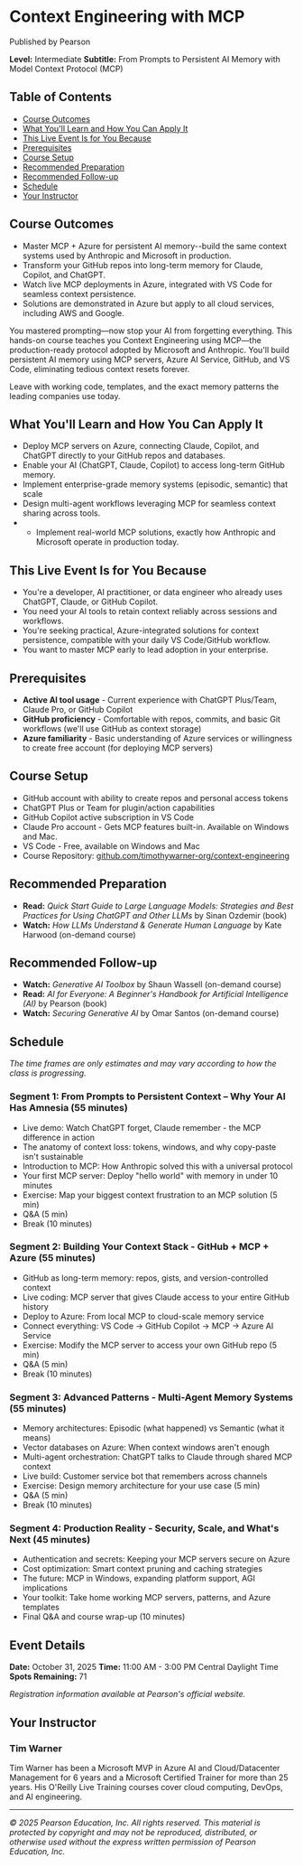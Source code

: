 # Context Engineering with MCP

Published by Pearson

**Level:** Intermediate
**Subtitle:** From Prompts to Persistent AI Memory with Model Context Protocol (MCP)

## Table of Contents

- [Course Outcomes](#course-outcomes)
- [What You'll Learn and How You Can Apply It](#what-youll-learn-and-how-you-can-apply-it)
- [This Live Event Is for You Because](#this-live-event-is-for-you-because)
- [Prerequisites](#prerequisites)
- [Course Setup](#course-setup)
- [Recommended Preparation](#recommended-preparation)
- [Recommended Follow-up](#recommended-follow-up)
- [Schedule](#schedule)
- [Your Instructor](#your-instructor)

## Course Outcomes

- Master MCP + Azure for persistent AI memory--build the same context systems used by Anthropic and Microsoft in production.
- Transform your GitHub repos into long-term memory for Claude, Copilot, and ChatGPT.
- Watch live MCP deployments in Azure, integrated with VS Code for seamless context persistence.
- Solutions are demonstrated in Azure but apply to all cloud services, including AWS and Google.

You mastered prompting—now stop your AI from forgetting everything. This hands-on course teaches you Context Engineering using MCP—the production-ready protocol adopted by Microsoft and Anthropic. You'll build persistent AI memory using MCP servers, Azure AI Service, GitHub, and VS Code, eliminating tedious context resets forever.

Leave with working code, templates, and the exact memory patterns the leading companies use today.

## What You'll Learn and How You Can Apply It

- Deploy MCP servers on Azure, connecting Claude, Copilot, and ChatGPT directly to your GitHub repos and databases.
- Enable your AI (ChatGPT, Claude, Copilot) to access long-term GitHub memory.
- Implement enterprise-grade memory systems (episodic, semantic) that scale
- Design multi-agent workflows leveraging MCP for seamless context sharing across tools.
- - Implement real-world MCP solutions, exactly how Anthropic and Microsoft operate in production today.

## This Live Event Is for You Because

- You're a developer, AI practitioner, or data engineer who already uses ChatGPT, Claude, or GitHub Copilot.
- You need your AI tools to retain context reliably across sessions and workflows.
- You're seeking practical, Azure-integrated solutions for context persistence, compatible with your daily VS Code/GitHub workflow.
- You want to master MCP early to lead adoption in your enterprise.

## Prerequisites

- **Active AI tool usage** - Current experience with ChatGPT Plus/Team, Claude Pro, or GitHub Copilot
- **GitHub proficiency** - Comfortable with repos, commits, and basic Git workflows (we'll use GitHub as context storage)
- **Azure familiarity** - Basic understanding of Azure services or willingness to create free account (for deploying MCP servers)

## Course Setup

- GitHub account with ability to create repos and personal access tokens
- ChatGPT Plus or Team for plugin/action capabilities
- GitHub Copilot active subscription in VS Code
- Claude Pro account - Gets MCP features built-in. Available on Windows and Mac.
- VS Code - Free, available on Windows and Mac
- Course Repository: [github.com/timothywarner-org/context-engineering](https://github.com/timothywarner-org/context-engineering)

## Recommended Preparation

- **Read:** *Quick Start Guide to Large Language Models: Strategies and Best Practices for Using ChatGPT and Other LLMs* by Sinan Ozdemir (book)
- **Watch:** *How LLMs Understand & Generate Human Language* by Kate Harwood (on-demand course)

## Recommended Follow-up

- **Watch:** *Generative AI Toolbox* by Shaun Wassell (on-demand course)
- **Read:** *AI for Everyone: A Beginner's Handbook for Artificial Intelligence (AI)* by Pearson (book)
- **Watch:** *Securing Generative AI* by Omar Santos (on-demand course)

## Schedule

*The time frames are only estimates and may vary according to how the class is progressing.*

### Segment 1: From Prompts to Persistent Context – Why Your AI Has Amnesia (55 minutes)

- Live demo: Watch ChatGPT forget, Claude remember - the MCP difference in action
- The anatomy of context loss: tokens, windows, and why copy-paste isn't sustainable
- Introduction to MCP: How Anthropic solved this with a universal protocol
- Your first MCP server: Deploy "hello world" with memory in under 10 minutes
- Exercise: Map your biggest context frustration to an MCP solution (5 min)
- Q&A (5 min)
- Break (10 minutes)

### Segment 2: Building Your Context Stack - GitHub + MCP + Azure (55 minutes)

- GitHub as long-term memory: repos, gists, and version-controlled context
- Live coding: MCP server that gives Claude access to your entire GitHub history
- Deploy to Azure: From local MCP to cloud-scale memory service
- Connect everything: VS Code → GitHub Copilot → MCP → Azure AI Service
- Exercise: Modify the MCP server to access your own GitHub repo (5 min)
- Q&A (5 min)
- Break (10 minutes)

### Segment 3: Advanced Patterns - Multi-Agent Memory Systems (55 minutes)

- Memory architectures: Episodic (what happened) vs Semantic (what it means)
- Vector databases on Azure: When context windows aren't enough
- Multi-agent orchestration: ChatGPT talks to Claude through shared MCP context
- Live build: Customer service bot that remembers across channels
- Exercise: Design memory architecture for your use case (5 min)
- Q&A (5 min)
- Break (10 minutes)

### Segment 4: Production Reality - Security, Scale, and What's Next (45 minutes)

- Authentication and secrets: Keeping your MCP servers secure on Azure
- Cost optimization: Smart context pruning and caching strategies
- The future: MCP in Windows, expanding platform support, AGI implications
- Your toolkit: Take home working MCP servers, patterns, and Azure templates
- Final Q&A and course wrap-up (10 minutes)

## Event Details

**Date:** October 31, 2025
**Time:** 11:00 AM - 3:00 PM Central Daylight Time
**Spots Remaining:** 71

*Registration information available at Pearson's official website.*

## Your Instructor

### Tim Warner

Tim Warner has been a Microsoft MVP in Azure AI and Cloud/Datacenter Management for 6 years and a Microsoft Certified Trainer for more than 25 years. His O'Reilly Live Training courses cover cloud computing, DevOps, and AI engineering.

---

*© 2025 Pearson Education, Inc. All rights reserved. This material is protected by copyright and may not be reproduced, distributed, or otherwise used without the express written permission of Pearson Education, Inc.*
